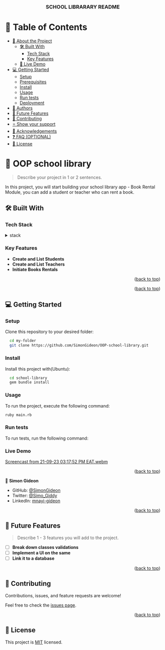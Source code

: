 <a name="readme-top"></a>

<!--
HOW TO USE:
This is an example of how you may give instructions on setting up your project locally.

Modify this file to match your project and remove sections that don't apply.

REQUIRED SECTIONS:
- Table of Contents
- About the Project
  - Built With
  - Live Demo
- Getting Started
- Authors
- Future Features
- Contributing
- Show your support
- Acknowledgements
- License

OPTIONAL SECTIONS:
- FAQ

After you're finished please remove all the comments and instructions!
-->

<div align="center">
   <h3><b>SCHOOL LIBRARARY README</b></h3>
</div>

<!-- TABLE OF CONTENTS -->

# 📗 Table of Contents

- [📖 About the Project](#about-project)
  - [🛠 Built With](#built-with)
    - [Tech Stack](#tech-stack)
    - [Key Features](#key-features)
  - [🚀 Live Demo](#live-demo)
- [💻 Getting Started](#getting-started)
  - [Setup](#setup)
  - [Prerequisites](#prerequisites)
  - [Install](#install)
  - [Usage](#usage)
  - [Run tests](#run-tests)
  - [Deployment](#triangular_flag_on_post-deployment)
- [👥 Authors](#authors)
- [🔭 Future Features](#future-features)
- [🤝 Contributing](#contributing)
- [⭐️ Show your support](#support)
- [🙏 Acknowledgements](#acknowledgements)
- [❓ FAQ (OPTIONAL)](#faq)
- [📝 License](#license)

<!-- PROJECT DESCRIPTION -->

# 📖 OOP school library <a name="about-project"></a>

> Describe your project in 1 or 2 sentences.

In this project, you will start building your school library app - Book Rental Module, you can add a student or teacher who can rent a book.

## 🛠 Built With <a name="built-with"></a>

### Tech Stack <a name="tech-stack"></a>


<details>
  <summary>stack</summary>
  <ul>
    <li><a href="https://ruby.org/">Ruby</a></li>
  </ul>
</details>

<!-- Features -->

### Key Features <a name="key-features"></a>

- **Create and List Students**
- **Create and List Teachers**
- **Initiate Books Rentals**

<p align="right">(<a href="#readme-top">back to top</a>)</p>

<p align="right">(<a href="#readme-top">back to top</a>)</p>

<!-- GETTING STARTED -->

## 💻 Getting Started <a name="getting-started"></a>

### Setup

Clone this repository to your desired folder:

```sh
  cd my-folder
  git clone https://github.com/SimonGideon/OOP-school-library.git
```

### Install

Install this project with(Ubuntu):

```sh
  cd school-library
  gem bundle install
```

### Usage

To run the project, execute the following command:

```sh
ruby main.rb  
```

### Run tests

To run tests, run the following command:

<!--
Example command:

```sh
  bin/rails test test/models/article_test.rb
```
--->

### Live Demo

[Screencast from 21-09-23 03:17:52 PM EAT.webm](https://github.com/SimonGideon/OOP-school-library/assets/61404403/00ad9da9-398d-4daf-8533-3fd2fd252dff)


<p align="right">(<a href="#readme-top">back to top</a>)</p>

<!-- AUTHORS -->

👤 **Simon Gideon**

- GitHub: [@SimonGideon](https://github.com/SimonGideon)
- Twitter: [@Simo_Giddy](https://twitter.com/Simo_Giddy)
- LinkedIn: [mnayi-gideon](https://www.linkedin.com/in/simon-gideon/)


<p align="right">(<a href="#readme-top">back to top</a>)</p>

<!-- FUTURE FEATURES -->

## 🔭 Future Features <a name="future-features"></a>

> Describe 1 - 3 features you will add to the project.

- [ ] **Break down classes validations**
- [ ] **Implement a UI on the same**
- [ ] **Link it to a database**

<p align="right">(<a href="#readme-top">back to top</a>)</p>

<!-- CONTRIBUTING -->

## 🤝 Contributing <a name="contributing"></a>

Contributions, issues, and feature requests are welcome!

Feel free to check the [issues page](../../issues/).

<p align="right">(<a href="#readme-top">back to top</a>)</p>

<!-- LICENSE -->

## 📝 License <a name="license"></a>

This project is [MIT](https://github.com/SimonGideon/OOP-school-library/blob/set-up-associations/LICENSE) licensed.
